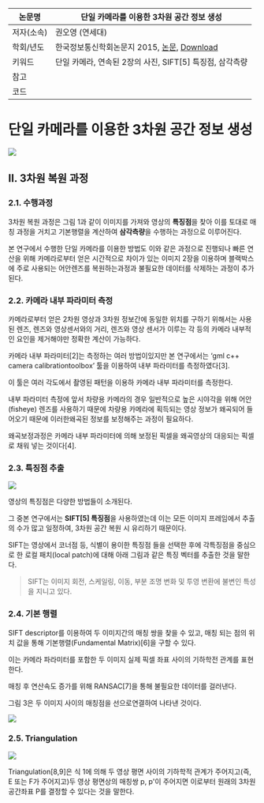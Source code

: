 
|논문명|단일 카메라를 이용한 3차원 공간 정보 생성|
|-|-|
|저자(소속)|권오영 (연세대)|
|학회/년도| 한국정보통신학회논문지 2015, [논문](https://www.mendeley.com/viewer/?fileId=415af95d-a4d9-dc65-1a22-028b55c43eaa&documentId=a7a30509-e5f0-3d6d-9d5d-d4d1b02b6632), [Download](http://koreascience.or.kr/article/ArticleFullRecord.jsp?cn=HOJBC0_2015_v19n12_2943)|
|키워드|단일 카메라, 연속된 2장의 사진, SIFT[5] 특징점, 삼각측량|
|참고||
|코드||


# 단일 카메라를 이용한 3차원 공간 정보 생성


![](https://i.imgur.com/z8kpn1l.png)

## Ⅱ. 3차원 복원 과정

### 2.1. 수행과정

3차원 복원 과정은 그림 1과 같이 이미지를 가져와 영상의 **특징점**을 찾아 이를 토대로 매칭 과정을 거치고 기본행렬을 계산하여 **삼각측량**을 수행하는 과정으로 이루어진다.

본 연구에서 수행한 단일 카메라를 이용한 방법도 이와 같은 과정으로 진행되나 빠른 연산을 위해 카메라로부터 얻은 시간적으로 차이가 있는 이미지 2장을 이용하며 블랙박스에 주로 사용되는 어안렌즈를 복원하는과정과 불필요한 데이터를 삭제하는 과정이 추가된다.

### 2.2. 카메라 내부 파라미터 측정

카메라로부터 얻은 2차원 영상과 3차원 정보간에 동일한 위치를 구하기 위해서는 사용된 렌즈, 렌즈와 영상센서와의 거리, 렌즈와 영상 센서가 이루는 각 등의 카메라 내부적인 요인을 제거해야만 정확한 계산이 가능하다.

카메라 내부 파라미터[2]는 측정하는 여러 방법이있지만 본 연구에서는 ‘gml c++ camera calibrationtoolbox’ 툴을 이용하여 내부 파라미터를 측정하였다[3].

이 툴은 여러 각도에서 촬영된 패턴을 이용하 카메라 내부 파라미터를 측정한다.

내부 파라미터 측정에 앞서 차량용 카메라의 경우 일반적으로 높은 시야각을 위해 어안(fisheye) 렌즈를 사용하기 때문에 차량용 카메라에 획득되는 영상 정보가 왜곡되어 들어오기 때문에 이러한왜곡된 정보를 보정해주는 과정이 필요하다.

왜곡보정과정은 카메라 내부 파라미터에 의해 보정된 픽셀을 왜곡영상의 대응되는 픽셀로 채워 넣는 것이다[4].

### 2.3. 특징점 추출

![](https://i.imgur.com/3hLhF9S.png)

영상의 특징점은 다양한 방법들이 소개된다.

그 중본 연구에서는 **SIFT[5] 특징점**을 사용하였는데 이는 모든 이미지 프레임에서 추출의 수가 많고 일정하여, 3차원 공간 복원 시 유리하기 때문이다.

SIFT는 영상에서 코너점 등, 식별이 용이한 특징점 들을 선택한 후에 각특징점을 중심으로 한 로컬 패치(local patch)에 대해 아래 그림과 같은 특징 벡터를 추출한 것을 말한다.

> SIFT는 이미지 회전, 스케일링, 이동, 부분 조명 변화 및 투영 변환에 불변인 특성을 지니고 있다.


### 2.4. 기본 행렬


SIFT descriptor를 이용하여 두 이미지간의 매칭 쌍을 찾을 수 있고, 매칭 되는 점의 위치 값을 통해 기본행렬(Fundamental Matrix)[6]을 구할 수 있다.

이는 카메라 파라미터를 포함한 두 이미지 실제 픽셀 좌표 사이의 기하학전 관계를 표현한다.

매칭 후 연산속도 증가를 위해 RANSAC[7]을 통해 불필요한 데이터를 걸러낸다.

그림 3은 두 이미지 사이의 매칭점을 선으로연결하여 나타낸 것이다.

![](https://i.imgur.com/EWFaxdA.png)


### 2.5. Triangulation

![](https://i.imgur.com/TmgLikh.png)

Triangulation[8,9]은 식 1에 의해 두 영상 평면 사이의 기하학적 관계가 주어지고(즉, E 또는 F가 주어지고)두 영상 평면상의 매칭쌍 p, p'이 주어지면 이로부터 원래의 3차원 공간좌표 P를 결정할 수 있다는 것을 말한다.